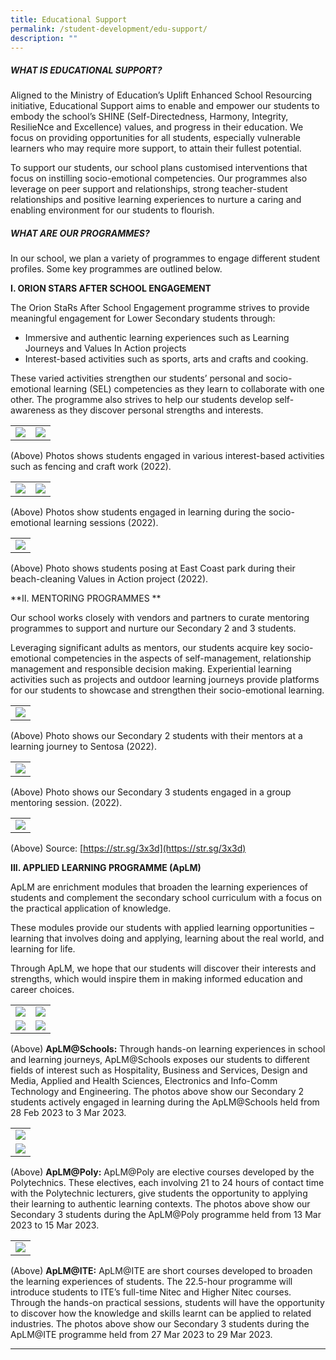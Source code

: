 ```yaml
---
title: Educational Support
permalink: /student-development/edu-support/
description: ""
---
```

##### WHAT IS EDUCATIONAL SUPPORT? 

Aligned to the Ministry of Education’s Uplift Enhanced School Resourcing initiative, Educational Support aims to enable and empower our students to embody the school’s SHINE (Self-Directedness, Harmony, Integrity, ResilieNce and Excellence) values, and progress in their education. We focus on providing opportunities for all students, especially vulnerable learners who may require more support, to attain their fullest potential. 

To support our students, our school plans customised interventions that focus on instilling socio-emotional competencies. Our programmes also leverage on peer support and relationships, strong teacher-student relationships and positive learning experiences to nurture a caring and enabling environment for our students to flourish. 

##### WHAT ARE OUR PROGRAMMES? 

In our school, we plan a variety of programmes to engage different student profiles. Some key programmes are outlined below. 

**I.	ORION STARS AFTER SCHOOL ENGAGEMENT**

The Orion StaRs After School Engagement programme strives to provide meaningful engagement for Lower Secondary students through:

<ul><li>Immersive and authentic learning experiences such as Learning Journeys and Values In Action projects

</li><li>Interest-based activities such as sports, arts and crafts and cooking.</li></ul>

These varied activities strengthen our students’ personal and socio-emotional learning (SEL) competencies as they learn to collaborate with one other. The programme also strives to help our students develop self-awareness as they discover personal strengths and interests.

<table>
  <tbody><tr><td><img src="/images/Educational%20Support/edu-support-1.png">
		</td><td><img src="/images/Educational%20Support/edu-support-2.png"></td></tr>
</tbody></table>

(Above) Photos shows students engaged in various interest-based activities such as fencing and craft work (2022).

<table>
  <tbody><tr><td><img src="/images/Educational%20Support/edu-support-3.png">
		</td><td><img src="/images/Educational%20Support/edu-support-4.png"></td></tr>
		<tr></tr></tbody>
</table>

(Above) Photos show students engaged in learning during the socio-emotional learning sessions (2022).

<table>
  <tbody><tr><td><img src="/images/Educational%20Support/edu-support-5.png">
		</td></tr>
</tbody></table>

(Above) Photo shows students posing at East Coast park during their beach-cleaning Values in Action project (2022).

**II.	MENTORING PROGRAMMES **

Our school works closely with vendors and partners to curate mentoring programmes to support and nurture our Secondary 2 and 3 students. 

Leveraging significant adults as mentors, our students acquire key socio-emotional competencies in the aspects of self-management, relationship management and responsible decision making.  Experiential learning activities such as projects and outdoor learning journeys provide platforms for our students to showcase and strengthen their socio-emotional learning.

<table>
  <tbody><tr><td><img src="/images/Educational%20Support/edu-support-6.png">
		</td></tr>
</tbody></table>

(Above) Photo shows our Secondary 2 students with their mentors at a learning journey to Sentosa (2022).

<table>
  <tbody><tr><td><img src="/images/Educational%20Support/edu-support-7.png">
		</td></tr>
</tbody></table>

(Above) Photo shows our Secondary 3 students engaged in a group mentoring session. (2022).

<table>
  <tbody><tr><td><img src="/images/Educational%20Support/edu-support-8.png">
		</td></tr>
</tbody></table>

(Above) Source: [https://str.sg/3x3d](https://str.sg/3x3d)

**III.	APPLIED LEARNING PROGRAMME (ApLM)**

ApLM are enrichment modules that broaden the learning experiences of students and complement the secondary school curriculum with a focus on the practical application of knowledge. 

These modules provide our students with applied learning opportunities – learning that involves doing and applying, learning about the real world, and learning for life. 

Through ApLM, we hope that our students will discover their interests and strengths, which would inspire them in making informed education and career choices.


<table>
  <tbody><tr><td><img src="/images/Educational%20Support/edu-support-9.jpg">
		</td><td><img src="/images/Educational%20Support/edu-support-10.jpg"></td></tr>
		<tr><td><img src="/images/Educational%20Support/edu-support-11.jpg">
		</td><td><img src="/images/Educational%20Support/edu-support-12.jpg"></td></tr>
</tbody></table>

(Above) <b>ApLM@Schools:</b> Through hands-on learning experiences in school and learning journeys, ApLM@Schools exposes our students to different fields of interest such as Hospitality, Business and Services, Design and Media, Applied and Health Sciences, Electronics and Info-Comm Technology and Engineering. The photos above show our Secondary 2 students actively engaged in learning during the ApLM@Schools held from 28 Feb 2023 to 3 Mar 2023.

<table>
  <tbody><tr><td><img src="/images/Educational%20Support/edu-support-13.png">
		</td></tr>
		<tr><td><img src="/images/Educational%20Support/edu-support-14.png">
		</td></tr>
</tbody></table>

(Above) <b>ApLM@Poly:</b> ApLM@Poly are elective courses developed by the Polytechnics. These electives, each involving 21 to 24 hours of contact time with the Polytechnic lecturers, give students the opportunity to applying their learning to authentic learning contexts. The photos above show our Secondary 3 students during the ApLM@Poly programme held from 13 Mar 2023 to 15 Mar 2023.

<table>
  <tbody><tr><td><img src="/images/Educational%20Support/edu-support-15.png">
		</td></tr>
</tbody></table>

(Above) <b>ApLM@ITE:</b>  ApLM@ITE are short courses developed to broaden the learning experiences of students. The 22.5-hour programme will introduce students to ITE’s full-time Nitec and Higher Nitec courses. Through the hands-on practical sessions, students will have the opportunity to discover how the knowledge and skills learnt can be applied to related industries. The photos above show our Secondary 3 students during the ApLM@ITE programme held from 27 Mar 2023 to 29 Mar 2023.

<hr>